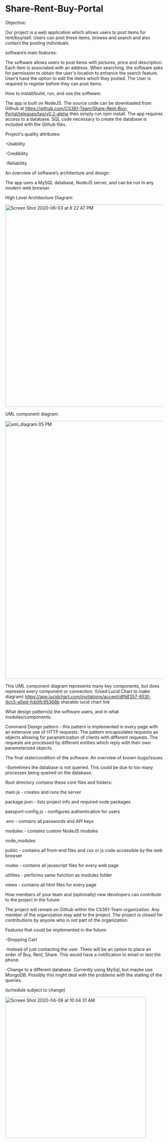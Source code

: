 # Share-Rent-Buy-Portal
Objective:

Our project is a web application which allows users to post items for rent/buy/sell. Users can post these items, browse and search and also contact the posting individuals.

software’s main features:

The software allows users to post items with pictures, price and description. Each item is associated with an address. When searching, the software asks for permission to obtain the user's location to enhance the search feature. User’s have the option to edit the items which they posted. The User is required to register before they can post items.

How to install/build, run, and use the software:

The app is built on NodeJS. The source code can be downloaded from Github at https://github.com/CS361-Team/Share-Rent-Buy-Portal/releases/tag/v0.2-alpha then simply run npm install. The app requires access to a database. SQL code necessary to create the database is included with the Github files. 

Project's quality attributes:

-Usability

-Credibility

-Reliability

An overview of software’s architecture and design:

The app uses a MySQL database, NodeJS server, and can be run in any modern web browser. 

High Level Architecture Diagram:

<img width="646" alt="Screen Shot 2020-06-03 at 6 22 47 PM" src="https://user-images.githubusercontent.com/44282168/83704618-71877880-a5c7-11ea-8205-af894b021c24.png">


UML component diagram:

<img width="824" alt="uml_diagram 05 PM" src="https://user-images.githubusercontent.com/44282168/83704527-29685600-a5c7-11ea-80bf-e8e1b84925b5.png">

This UML component diagram represents many key components, but does represent every component or connection. (Used Lucid Chart to make diagram) https://app.lucidchart.com/invitations/accept/dffdf357-853f-4cc5-a5ed-fcb0fc95368b sharable lucid chart link


What design pattern(s) the software users, and in what modules/components:

Command Design pattern - this pattern is implemented in every page with an extensive use of HTTP requests. The pattern encapsulates requests as objects allowing for parametrization of clients with different requests. The requests are processed by different entities which reply with their own parameterized objects.

The final state/condition of the software:
An overview of known bugs/issues

-Sometimes the database is not queried. This could be due to too many processes being queired on the database.

Root directory contains these core files and folders:

main.js - creates and runs the server

package.json - lists project info and required node packages

passport-config.js - configures authentication for users

.env - contains all passwords and API keys

modules - contains custom NodeJS modules 

node_modules

public - contains all front-end files and css or js code accessible by the web browser

routes - contains all javascript files for every web page

utilities - performs same function as modules folder

views - contains all html files for every page

How members of your team and (optionally) new developers can contribute to the project in the future:

The project will remain on Github within the CS361-Team organization. Any member of the organization may add to the project. The project is closed for contributions by anyone who is not part of the organization. 

Features that could be implemented in the future:

-Shopping Cart

-Instead of just contacting the user. There will be an option to place an order of Buy, Rent, Share. This would have a notification to email or text the phone.

-Change to a different database. Currently using MySql, but maybe use MongoDB. Possibly this might deal with the problems with the stalling of the queries.

(schedule subject to change)

<img width="450" alt="Screen Shot 2020-04-08 at 10 04 31 AM" src="https://user-images.githubusercontent.com/44282168/78812572-77266080-7980-11ea-96d1-51698747be1f.png">
